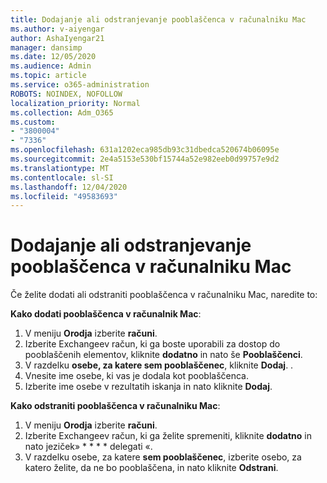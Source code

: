 ```yaml
---
title: Dodajanje ali odstranjevanje pooblaščenca v računalniku Mac
ms.author: v-aiyengar
author: AshaIyengar21
manager: dansimp
ms.date: 12/05/2020
ms.audience: Admin
ms.topic: article
ms.service: o365-administration
ROBOTS: NOINDEX, NOFOLLOW
localization_priority: Normal
ms.collection: Adm_O365
ms.custom:
- "3800004"
- "7336"
ms.openlocfilehash: 631a1202eca985db93c31dbedca520674b06095e
ms.sourcegitcommit: 2e4a5153e530bf15744a52e982eeb0d99757e9d2
ms.translationtype: MT
ms.contentlocale: sl-SI
ms.lasthandoff: 12/04/2020
ms.locfileid: "49583693"
---
```

# <a name="how-to-add-or-remove-a-delegate-in-mac"></a>Dodajanje ali odstranjevanje pooblaščenca v računalniku Mac

Če želite dodati ali odstraniti pooblaščenca v računalniku Mac, naredite to:

**Kako dodati pooblaščenca v računalnik Mac**:

1. V meniju **Orodja** izberite **računi**.
1. Izberite Exchangeev račun, ki ga boste uporabili za dostop do pooblaščenih elementov, kliknite **dodatno** in nato še **Pooblaščenci**.
1. V razdelku **osebe, za katere sem pooblaščenec**, kliknite **Dodaj**. .
1. Vnesite ime osebe, ki vas je dodala kot pooblaščenca.
1. Izberite ime osebe v rezultatih iskanja in nato kliknite **Dodaj**.
 
**Kako odstraniti pooblaščenca v računalniku Mac**:

1. V meniju **Orodja** izberite **računi**.
1. Izberite Exchangeev račun, ki ga želite spremeniti, kliknite **dodatno** in nato jeziček» * * * * delegati «.
1. V razdelku osebe, za katere **sem pooblaščenec**, izberite osebo, za katero želite, da ne bo pooblaščena, in nato kliknite **Odstrani**.
